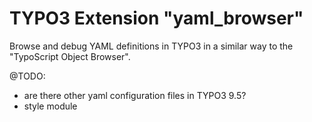 # TYPO3 Extension "yaml_browser"
Browse and debug YAML definitions in TYPO3 in a similar way to the "TypoScript Object Browser".

@TODO:
- are there other yaml configuration files in TYPO3 9.5?
- style module